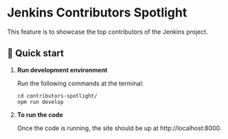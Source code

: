 # Jenkins Contributors Spotlight

This feature is to showcase the top contributors of the Jenkins project.

## 🚀 Quick start

1. **Run development environment**

    Run the following commands at the terminal: 

    ```shell
    cd contributors-spotlight/
    npm run develop
    ```

2. **To run the code**

    Once the code is running, the site should be up at http://localhost:8000. 
